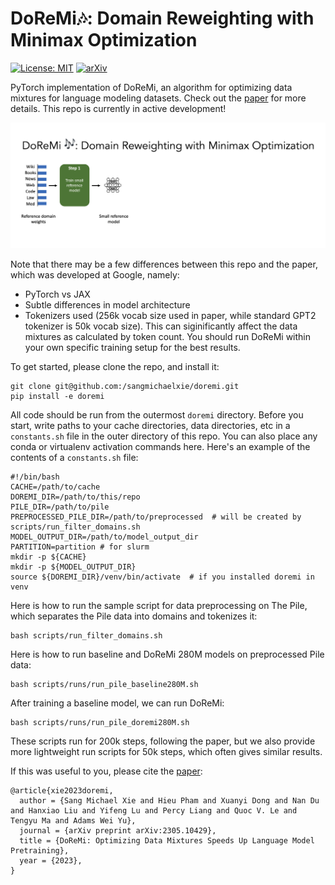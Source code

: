 # DoReMi🎶: Domain Reweighting with Minimax Optimization
[![License: MIT](https://img.shields.io/badge/License-MIT-yellow.svg)](https://opensource.org/licenses/MIT)
[![arXiv](https://img.shields.io/badge/arXiv-2305.10429-00ff00.svg)](https://arxiv.org/abs/2305.10429)

PyTorch implementation of DoReMi, an algorithm for optimizing data mixtures for language modeling datasets. Check out the [paper](https://arxiv.org/abs/2305.10429) for more details. This repo is currently in active development!

![High-level overview of DoReMi.](doremi.gif)

Note that there may be a few differences between this repo and the paper, which was developed at Google, namely:
- PyTorch vs JAX
- Subtle differences in model architecture
- Tokenizers used (256k vocab size used in paper, while standard GPT2 tokenizer is 50k vocab size). This can siginificantly affect the data mixtures as calculated by token count.
You should run DoReMi within your own specific training setup for the best results.

To get started, please clone the repo, and install it:
```
git clone git@github.com:/sangmichaelxie/doremi.git
pip install -e doremi
```

All code should be run from the outermost `doremi` directory.
Before you start, write paths to your cache directories, data directories, etc in a `constants.sh` file in the outer directory of this repo. You can also place any conda or virtualenv activation commands here. Here's an example of the contents of a `constants.sh` file:
```
#!/bin/bash
CACHE=/path/to/cache
DOREMI_DIR=/path/to/this/repo
PILE_DIR=/path/to/pile
PREPROCESSED_PILE_DIR=/path/to/preprocessed  # will be created by scripts/run_filter_domains.sh
MODEL_OUTPUT_DIR=/path/to/model_output_dir
PARTITION=partition # for slurm
mkdir -p ${CACHE}
mkdir -p ${MODEL_OUTPUT_DIR}
source ${DOREMI_DIR}/venv/bin/activate  # if you installed doremi in venv
```

Here is how to run the sample script for data preprocessing on The Pile, which separates the Pile data into domains and tokenizes it:
```
bash scripts/run_filter_domains.sh
```
Here is how to run baseline and DoReMi 280M models on preprocessed Pile data:
```
bash scripts/runs/run_pile_baseline280M.sh
```
After training a baseline model, we can run DoReMi:
```
bash scripts/runs/run_pile_doremi280M.sh
```
These scripts run for 200k steps, following the paper, but we also provide more lightweight run scripts for 50k steps, which often gives similar results.

If this was useful to you, please cite the [paper](https://arxiv.org/abs/2305.10429):
```
@article{xie2023doremi,
  author = {Sang Michael Xie and Hieu Pham and Xuanyi Dong and Nan Du and Hanxiao Liu and Yifeng Lu and Percy Liang and Quoc V. Le and Tengyu Ma and Adams Wei Yu},
  journal = {arXiv preprint arXiv:2305.10429},
  title = {DoReMi: Optimizing Data Mixtures Speeds Up Language Model Pretraining},
  year = {2023},
}
```

